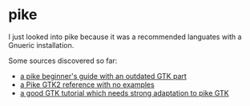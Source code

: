# pike

I just looked into pike because it was a recommended languates with a Gnueric installation.

Some sources discovered so far:

* [a pike beginner's guide with an outdated GTK part](https://pike.lysator.liu.se/docs/tut/introduction/first_glance.md)
* [a Pike GTK2 reference with no examples](https://pike.lysator.liu.se/generated/manual/modref/ex/predef_3A_3A/GTK2.html)
* [a good GTK tutorial which needs strong adaptation to pike GTK](https://developer.gnome.org/gtk-tutorial/stable/)
